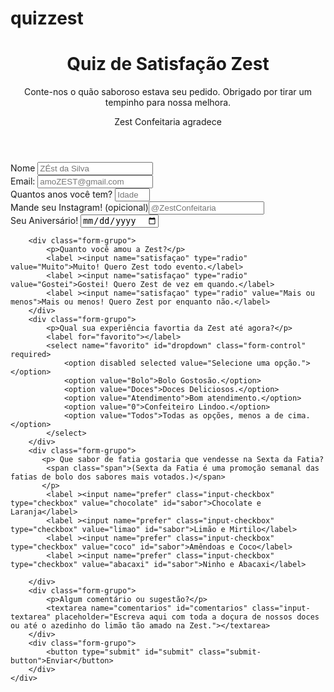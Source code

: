 # quizzest
<!DOCTYPE html>
<html lang="pt-br">
<head>
    <meta charset="UTF-8">
    <meta name="viewport" content="width=device-width, initial-scale=1.0">
    <title>Zest</title>
    <link rel="stylesheet" href="./style/style.css">
    <link rel="shortcut icon" href="img/logoicon3.ico" type="image/x-icon">
</head>
<body>
    <div class="content">
    <header>
    <h1 id="title" class="center-text">Quiz de Satisfação Zest</h1>
    <p id="description" class="center-text">Conte-nos o quão saboroso estava seu pedido. Obrigado por tirar um tempinho para nossa melhora.</p>
    <rooter>Zest Confeitaria agradece</rooter></header>
    <form id="survey-form">
        <div class="form-grupo">
            <label id="name-label" for="Nome">Nome</label>
            <input type="text" name="Nome" id="name" placeholder="ZÉst da Silva" required class="form-control">
        </div>
        <div class="form-grupo">
            <label id="email-label" for="email">Email: </label>
            <input type=email name="email" placeholder="amoZEST@gmail.com" id="email" required class="form-control">
        </div>
        <div class="form-grupo">
            <label id="number-label" for="Idade">Quantos anos você tem?</label>
                <input type="number" id="Idade" min="1" max="99" placeholder="Idade" class="form-control">
        </div>
        <div class="form-grupo">
            <label id="insta-label" for="instagram">Mande seu Instagram!</label>
             <span class="span">(opicional)</span><input type="text" name="Instagram" id="instagram" class="form-control" placeholder="@ZestConfeitaria">
        </div>
        <div class="form-grupo">
            <label id="niver-label" for="niver">Seu Aniversário! </label>
             <input type="date" name="Aniversário" id="niver" class="form-control">
        </div>

        <div class="form-grupo">
            <p>Quanto você amou a Zest?</p>
            <label ><input name="satisfaçao" type="radio" value="Muito">Muito! Quero Zest todo evento.</label>
            <label ><input name="satisfaçao" type="radio" value="Gostei">Gostei! Quero Zest de vez em quando.</label>
            <label ><input name="satisfaçao" type="radio" value="Mais ou menos">Mais ou menos! Quero Zest por enquanto não.</label>
        </div>
        <div class="form-grupo">
            <p>Qual sua experiência favortia da Zest até agora?</p>
            <label for="favorito"></label>
            <select name="favorito" id="dropdown" class="form-control" required>
                <option disabled selected value="Selecione uma opção."></option>
                <option value="Bolo">Bolo Gostosão.</option>
                <option value="Doces">Doces Deliciosos.</option>
                <option value="Atendimento">Bom atendimento.</option>
                <option value="0">Confeiteiro Lindoo.</option>
                <option value="Todos">Todas as opções, menos a de cima.</option>
            </select>
        </div>
        <div class="form-grupo">
           <p> Que sabor de fatia gostaria que vendesse na Sexta da Fatia?
            <span class="span">(Sexta da Fatia é uma promoção semanal das fatias de bolo dos sabores mais votados.)</span>
           </p>
            <label ><input name="prefer" class="input-checkbox" type="checkbox" value="chocolate" id="sabor">Chocolate e Laranja</label>
            <label ><input name="prefer" class="input-checkbox" type="checkbox" value="limao" id="sabor">Limão e Mirtilo</label>
            <label ><input name="prefer" class="input-checkbox" type="checkbox" value="coco" id="sabor">Amêndoas e Coco</label>
            <label ><input name="prefer" class="input-checkbox" type="checkbox" value="abacaxi" id="sabor">Ninho e Abacaxi</label>
            
        </div>
        <div class="form-grupo">
            <p>Algum comentário ou sugestão?</p> 
            <textarea name="comentarios" id="comentarios" class="input-textarea" placeholder="Escreva aqui com toda a doçura de nossos doces ou até o azedinho do limão tão amado na Zest."></textarea>
        </div>
        <div class="form-grupo">
            <button type="submit" id="submit" class="submit-button">Enviar</button>
        </div>
    </div>
</body>
</html>

